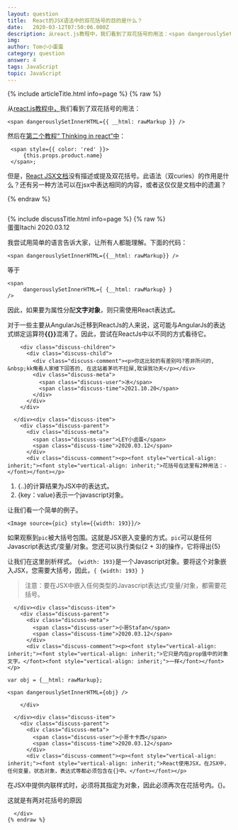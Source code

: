 ```yaml
---
layout: question
title:  React的JSX语法中的双花括号的目的是什么？
date:   2020-03-12T07:50:06.000Z
description: 从react.js教程中，我们看到了双花括号的用法：<span dangerouslySetInnerHTML={{ __html  rawMarku...
img: 
author: Tom小小蛋蛋
category: question
answer: 4
tags: JavaScript
topic: JavaScript
---
```

<div class="article-root">
  <div class="article">
    {% include articleTitle.html info=page %}
    {% raw %}
    <div class="article-content"><p><font style="vertical-align: inherit;"><font style="vertical-align: inherit;">从</font></font><a href="http://facebook.github.io/react/docs/tutorial.html" rel="noreferrer"><font style="vertical-align: inherit;"><font style="vertical-align: inherit;">react.js教程中，</font></font></a><font style="vertical-align: inherit;"><font style="vertical-align: inherit;">我们看到了双花括号的用法：</font></font></p>

<pre><code>&lt;span dangerouslySetInnerHTML={{ __html: rawMarkup }} /&gt;
</code></pre>

<p><font style="vertical-align: inherit;"><font style="vertical-align: inherit;">然后在</font></font><a href="http://facebook.github.io/react/docs/thinking-in-react.html" rel="noreferrer"><font style="vertical-align: inherit;"><font style="vertical-align: inherit;">第二个教程“ Thinking in react”中</font></font></a><font style="vertical-align: inherit;"><font style="vertical-align: inherit;">：</font></font></p>

<pre><code> &lt;span style={{ color: 'red' }}&gt;<font></font>
     {this.props.product.name}<font></font>
 &lt;/span&gt;;<font></font>
</code></pre>

<p><font style="vertical-align: inherit;"><font style="vertical-align: inherit;">但是，</font></font><a href="http://facebook.github.io/react/docs/jsx-in-depth.html" rel="noreferrer"><font style="vertical-align: inherit;"><font style="vertical-align: inherit;">React JSX文档</font></font></a><font style="vertical-align: inherit;"><font style="vertical-align: inherit;">没有描述或提及双花括号。</font><font style="vertical-align: inherit;">此语法（双curies）的作用是什么？</font><font style="vertical-align: inherit;">还有另一种方法可以在jsx中表达相同的内容，或者这仅仅是文档中的遗漏？</font></font></p></div>
    {% endraw %}
  </div>
  <p style="height: 0;width:0;overflow: hidden;"> 第1090篇《React的JSX语法中的双花括号的目的是什么？》来自Winter(https://github.com/aiyld/aiyld.github.io)的站点</p>
  <div class="discuss-wrapper">
    {% include discussTitle.html info=page %}
    {% raw %}
    <div class="discuss-item">
        <div class="discuss-parent">
          <div class="discuss-meta">
            <span class="discuss-user">蛋蛋Itachi</span>
            <span class="discuss-time">2020.03.12</span>
          </div>
          <div class="discuss-comment"><p><font style="vertical-align: inherit;"><font style="vertical-align: inherit;">我尝试用简单的语言告诉大家，让所有人都能理解。</font><font style="vertical-align: inherit;">下面的代码：</font></font></p>

<p><code>&lt;span dangerouslySetInnerHTML={{__html: rawMarkup}} /&gt;</code></p>

<p><font style="vertical-align: inherit;"><font style="vertical-align: inherit;">等于</font></font></p>

<pre><code>&lt;span <font></font>
     dangerouslySetInnerHTML={ {__html: rawMarkup} } <font></font>
/&gt;<font></font>
</code></pre>

<p><font style="vertical-align: inherit;"><font style="vertical-align: inherit;">因此，如果要为</font><font style="vertical-align: inherit;">属性</font><font style="vertical-align: inherit;">分配</font></font><strong><font style="vertical-align: inherit;"><font style="vertical-align: inherit;">文字对象</font></font></strong><font style="vertical-align: inherit;"><font style="vertical-align: inherit;">，则只需使用React表达式</font><font style="vertical-align: inherit;">。</font></font></p>

<p><font style="vertical-align: inherit;"><font style="vertical-align: inherit;">对于一些主要从AngularJs迁移到ReactJs的人来说，这可能与AngularJs的表达式绑定运算符</font></font><strong><font style="vertical-align: inherit;"><font style="vertical-align: inherit;">{{}}</font></font></strong><font style="vertical-align: inherit;"><font style="vertical-align: inherit;">混淆了</font><font style="vertical-align: inherit;">。</font><font style="vertical-align: inherit;">因此，尝试在ReactJs中以不同的方式看待它。</font></font></p></div>
        </div>
        
        <div class="discuss-children">
          <div class="discuss-child">
            <div class="discuss-comment"><p>你这比较的有差别吗?答非所问的, &nbsp;kk俺看人家楼下回答的, 在这站着茅坑不拉屎,耽误我功夫</p></div>
            <div class="discuss-meta">
              <span class="discuss-user">冰</span>
              <span class="discuss-time">2021.10.20</span>
            </div>
          </div>
        </div>
        
      </div><div class="discuss-item">
        <div class="discuss-parent">
          <div class="discuss-meta">
            <span class="discuss-user">LEY小卤蛋</span>
            <span class="discuss-time">2020.03.12</span>
          </div>
          <div class="discuss-comment"><p><font style="vertical-align: inherit;"><font style="vertical-align: inherit;">花括号在这里有2种用法：-</font></font></p>

<ol>
<li><font style="vertical-align: inherit;"><font style="vertical-align: inherit;">{..}的计算结果为JSX中的表达式。</font></font></li>
<li><font style="vertical-align: inherit;"><font style="vertical-align: inherit;">{key：value}表示一个javascript对象。</font></font></li>
</ol>

<p><font style="vertical-align: inherit;"><font style="vertical-align: inherit;">让我们看一个简单的例子。</font></font></p>

<p><code>&lt;Image source={pic} style={{width: 193}}/&gt;</code></p>

<p><font style="vertical-align: inherit;"><font style="vertical-align: inherit;">如果观察到</font></font><code>pic</code><font style="vertical-align: inherit;"><font style="vertical-align: inherit;">被大括号包围。</font><font style="vertical-align: inherit;">这就是JSX嵌入变量的方式。</font></font><code>pic</code><font style="vertical-align: inherit;"><font style="vertical-align: inherit;">可以是任何Javascript表达式/变量/对象。</font><font style="vertical-align: inherit;">您还可以执行类似{2 + 3}的操作，它将得出{5}</font></font></p>

<p><font style="vertical-align: inherit;"><font style="vertical-align: inherit;">让我们在这里剖析样式。
</font></font><code>{width: 193}</code><font style="vertical-align: inherit;"><font style="vertical-align: inherit;">是一个Javascript对象。</font><font style="vertical-align: inherit;">要将这个对象嵌入JSX，您需要大括号，因此，</font></font><code>{ {width: 193} }</code></p>

<blockquote>
  <p><font style="vertical-align: inherit;"><font style="vertical-align: inherit;">注意：要在JSX中嵌入任何类型的Javascript表达式/变量/对象，都需要花括号。</font></font></p>
</blockquote></div>
        </div>
        
      </div><div class="discuss-item">
        <div class="discuss-parent">
          <div class="discuss-meta">
            <span class="discuss-user">小哥Stafan</span>
            <span class="discuss-time">2020.03.12</span>
          </div>
          <div class="discuss-comment"><p><font style="vertical-align: inherit;"><font style="vertical-align: inherit;">它只是内在prop值中的对象文字。</font><font style="vertical-align: inherit;">一样</font></font></p>

<pre><code>var obj = {__html: rawMarkup};<font></font>
<font></font>
&lt;span dangerouslySetInnerHTML={obj} /&gt;<font></font>
</code></pre></div>
        </div>
        
      </div><div class="discuss-item">
        <div class="discuss-parent">
          <div class="discuss-meta">
            <span class="discuss-user">小哥卡卡西</span>
            <span class="discuss-time">2020.03.12</span>
          </div>
          <div class="discuss-comment"><p><font style="vertical-align: inherit;"><font style="vertical-align: inherit;">React使用JSX，在JSX中，任何变量，状态对象，表达式等都必须包含在{}中。</font></font></p>

<p><font style="vertical-align: inherit;"><font style="vertical-align: inherit;">在JSX中提供内联样式时，必须将其指定为对象，因此必须再次在花括号内。</font><font style="vertical-align: inherit;">{}。</font></font></p>

<p><font style="vertical-align: inherit;"><font style="vertical-align: inherit;">这就是有两对花括号的原因</font></font></p></div>
        </div>
        
      </div>
    {% endraw %}
  </div>
<div>
